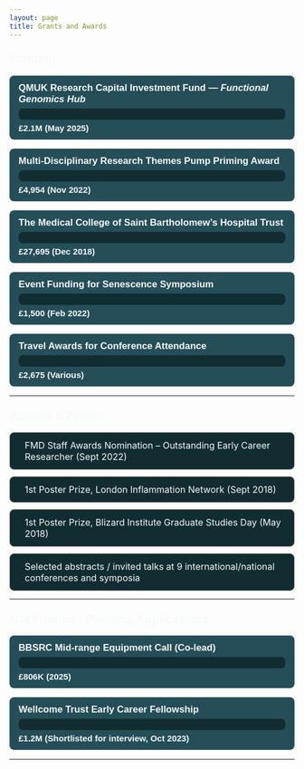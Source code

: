 ```yaml
---
layout: page
title: Grants and Awards
---
```


<style>
  .grant-bar-container {
    background: #254E58;
    border-radius: 8px;
    margin: 16px 0;
    padding: 12px 16px;
    color: #f7f9fa;
    font-family: Arial, sans-serif;
  }

  .grant-title {
    font-weight: 600;
    margin-bottom: 6px;
    font-size: 1.05rem;
  }

  .progress-bar {
    background: #112D32;
    border-radius: 8px;
    height: 20px;
    overflow: hidden;
    margin-top: 4px;
  }

  .progress-fill {
    background: #02b8de;
    height: 100%;
    width: 0;
    border-radius: 8px 0 0 8px;
    transition: width 1.2s ease-in-out;
  }

  .progress-fill.pending {
    background: #6E6658;
  }

  .grant-amount {
    margin-top: 6px;
    font-weight: 700;
    font-size: 0.95rem;
  }

  .section-title {
    margin-top: 2rem;
    font-size: 1.3rem;
    color: #f7f9fa;
  }

  .award-box {
    background: #112D32;
    border: 1px solid #6E6658;
    border-radius: 8px;
    padding: 12px 16px;
    margin: 12px 0;
    color: #f7f9fa;
    font-size: 1rem;
    display: flex;
    align-items: center;
    gap: 10px;
  }

  .award-box i {
    color: #02b8de;
  }
</style>

### <span class="section-title">Funding</span>

<div class="grant-bar-container" data-amount="2100000">
  <div class="grant-title">QMUK Research Capital Investment Fund — <em>Functional Genomics Hub</em></div>
  <div class="progress-bar"><div class="progress-fill"></div></div>
  <div class="grant-amount">£2.1M (May 2025)</div>
</div>

<div class="grant-bar-container" data-amount="4954">
  <div class="grant-title">Multi-Disciplinary Research Themes Pump Priming Award</div>
  <div class="progress-bar"><div class="progress-fill"></div></div>
  <div class="grant-amount">£4,954 (Nov 2022)</div>
</div>

<div class="grant-bar-container" data-amount="27695">
  <div class="grant-title">The Medical College of Saint Bartholomew’s Hospital Trust</div>
  <div class="progress-bar"><div class="progress-fill"></div></div>
  <div class="grant-amount">£27,695 (Dec 2018)</div>
</div>

<div class="grant-bar-container" data-amount="1500">
  <div class="grant-title">Event Funding for Senescence Symposium</div>
  <div class="progress-bar"><div class="progress-fill"></div></div>
  <div class="grant-amount">£1,500 (Feb 2022)</div>
</div>

<div class="grant-bar-container" data-amount="2675">
  <div class="grant-title">Travel Awards for Conference Attendance</div>
  <div class="progress-bar"><div class="progress-fill"></div></div>
  <div class="grant-amount">£2,675 (Various)</div>
</div>

---

### <span class="section-title">Awards & Prizes</span>

<div class="award-box"><i class="fa-solid fa-trophy"></i> FMD Staff Awards Nomination – Outstanding Early Career Researcher (Sept 2022)</div>
<div class="award-box"><i class="fa-solid fa-medal"></i> 1st Poster Prize, London Inflammation Network (Sept 2018)</div>
<div class="award-box"><i class="fa-solid fa-medal"></i> 1st Poster Prize, Blizard Institute Graduate Studies Day (May 2018)</div>
<div class="award-box"><i class="fa-solid fa-chalkboard-user"></i> Selected abstracts / invited talks at 9 international/national conferences and symposia</div>

---

### <span class="section-title">Not Funded / Pending Applications</span>

<div class="grant-bar-container" data-amount="806000" data-pending>
  <div class="grant-title">BBSRC Mid-range Equipment Call (Co-lead)</div>
  <div class="progress-bar"><div class="progress-fill pending"></div></div>
  <div class="grant-amount">£806K (2025)</div>
</div>

<div class="grant-bar-container" data-amount="1200000" data-pending>
  <div class="grant-title">Wellcome Trust Early Career Fellowship</div>
  <div class="progress-bar"><div class="progress-fill pending"></div></div>
  <div class="grant-amount">£1.2M (Shortlisted for interview, Oct 2023)</div>
</div>

---

<script>
  document.querySelectorAll('.grant-bar-container').forEach(container => {
    const amount = parseFloat(container.getAttribute('data-amount'));
    const pending = container.hasAttribute('data-pending');
    const minAmount = 1000;
    const maxAmount = 2100000;

    const logMin = Math.log10(minAmount);
    const logMax = Math.log10(maxAmount);
    const logAmount = Math.log10(Math.max(minAmount, amount));

    const minWidth = 5;
    const maxWidth = 95;
    const width = ((logAmount - logMin) / (logMax - logMin)) * (maxWidth - minWidth) + minWidth;

    const fill = container.querySelector('.progress-fill');
    fill.style.width = width + "%";
    if (pending) {
      fill.classList.add("pending");
    }
  });
</script>

<!-- Font Awesome for icons -->
<link rel="stylesheet" href="https://cdnjs.cloudflare.com/ajax/libs/font-awesome/6.5.0/css/all.min.css">
